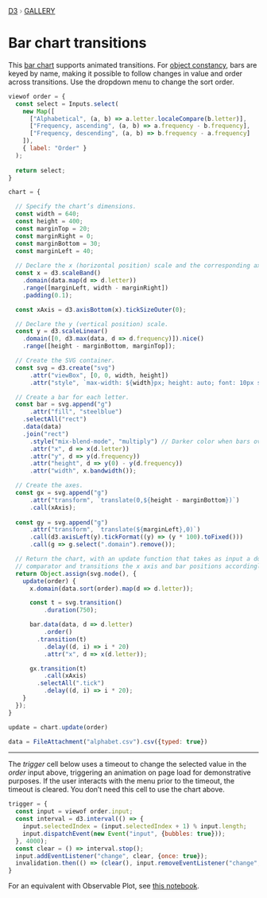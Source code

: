 <div style="color: grey; font: 13px/25.5px var(--sans-serif); text-transform: uppercase;"><h1 style="display: none;">Bar chart transitions</h1><a href="https://d3js.org/">D3</a> › <a href="/@d3/gallery">Gallery</a></div>

# Bar chart transitions

This [bar chart](/@d3/bar-chart/2) supports animated transitions. For [object constancy](https://bost.ocks.org/mike/constancy/), bars are keyed by name, making it possible to follow changes in value and order across transitions. Use the dropdown menu to change the sort order.

```js
viewof order = {
  const select = Inputs.select(
    new Map([
      ["Alphabetical", (a, b) => a.letter.localeCompare(b.letter)],
      ["Frequency, ascending", (a, b) => a.frequency - b.frequency],
      ["Frequency, descending", (a, b) => b.frequency - a.frequency]
    ]),
    { label: "Order" }
  );
  
  return select;
}
```

```js echo
chart = {

  // Specify the chart’s dimensions.
  const width = 640;
  const height = 400;
  const marginTop = 20;
  const marginRight = 0;
  const marginBottom = 30;
  const marginLeft = 40;
  
  // Declare the x (horizontal position) scale and the corresponding axis generator.
  const x = d3.scaleBand()
    .domain(data.map(d => d.letter))
    .range([marginLeft, width - marginRight])
    .padding(0.1);

  const xAxis = d3.axisBottom(x).tickSizeOuter(0);

  // Declare the y (vertical position) scale.
  const y = d3.scaleLinear()
    .domain([0, d3.max(data, d => d.frequency)]).nice()
    .range([height - marginBottom, marginTop]);

  // Create the SVG container.
  const svg = d3.create("svg")
      .attr("viewBox", [0, 0, width, height])
      .attr("style", `max-width: ${width}px; height: auto; font: 10px sans-serif; overflow: visible;`);

  // Create a bar for each letter.
  const bar = svg.append("g")
      .attr("fill", "steelblue")
    .selectAll("rect")
    .data(data)
    .join("rect")
      .style("mix-blend-mode", "multiply") // Darker color when bars overlap during the transition.
      .attr("x", d => x(d.letter))
      .attr("y", d => y(d.frequency))
      .attr("height", d => y(0) - y(d.frequency))
      .attr("width", x.bandwidth());

  // Create the axes.
  const gx = svg.append("g")
      .attr("transform", `translate(0,${height - marginBottom})`)
      .call(xAxis);
  
  const gy = svg.append("g")
      .attr("transform", `translate(${marginLeft},0)`)
      .call(d3.axisLeft(y).tickFormat((y) => (y * 100).toFixed()))
      .call(g => g.select(".domain").remove());

  // Return the chart, with an update function that takes as input a domain
  // comparator and transitions the x axis and bar positions accordingly. 
  return Object.assign(svg.node(), {
    update(order) {
      x.domain(data.sort(order).map(d => d.letter));

      const t = svg.transition()
          .duration(750);

      bar.data(data, d => d.letter)
          .order()
        .transition(t)
          .delay((d, i) => i * 20)
          .attr("x", d => x(d.letter));

      gx.transition(t)
          .call(xAxis)
        .selectAll(".tick")
          .delay((d, i) => i * 20);
    }
  });
}
```

```js echo
update = chart.update(order)
```

```js echo
data = FileAttachment("alphabet.csv").csv({typed: true})
```

---
The *trigger* cell below uses a timeout to change the selected value in the *order* input above, triggering an animation on page load for demonstrative purposes. If the user interacts with the menu prior to the timeout, the timeout is cleared. You don’t need this cell to use the chart above.

```js echo
trigger = {
  const input = viewof order.input;
  const interval = d3.interval(() => {
    input.selectedIndex = (input.selectedIndex + 1) % input.length;
    input.dispatchEvent(new Event("input", {bubbles: true}));
  }, 4000);
  const clear = () => interval.stop();
  input.addEventListener("change", clear, {once: true});
  invalidation.then(() => (clear(), input.removeEventListener("change", clear)));
}
```

For an equivalent with Observable Plot, see [this notebook](https://observablehq.com/@observablehq/plot-bar-chart-transitions).

